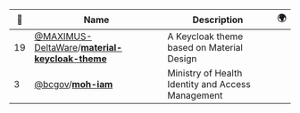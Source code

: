|:star2: | Name | Description | 🌍|
|---|---|---|---|
|19|[@MAXIMUS-DeltaWare](https://github.com/MAXIMUS-DeltaWare)/[**material-keycloak-theme**](https://github.com/MAXIMUS-DeltaWare/material-keycloak-theme)|A Keycloak theme based on Material Design||
|3|[@bcgov](https://github.com/bcgov)/[**moh-iam**](https://github.com/bcgov/moh-iam)|Ministry of Health Identity and Access Management||

